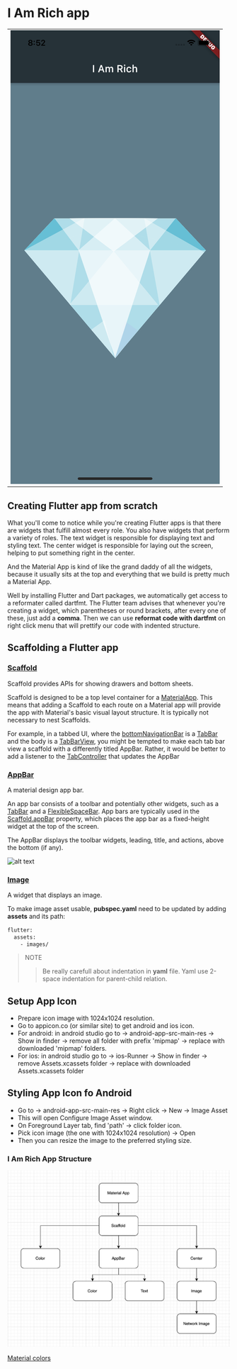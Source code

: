 # I Am Rich app

|                        |
|:----------------------:|
| ![](images/img_1.png)  |

## Creating Flutter app from scratch

What you'll come to notice while you're creating Flutter apps is that there are widgets that fulfill almost every role. 
You also have widgets that perform a variety of roles.
The text widget is responsible for displaying text and styling text.
The center widget is responsible for laying out the screen, helping to put something right in the center.

And the Material App is kind of like the grand daddy of all the widgets, because it usually sits at the
top and everything that we build is pretty much a Material App.

Well by installing Flutter and Dart packages, we automatically get access to a reformater called dartfmt.
The Flutter team advises that whenever you're creating a widget, which parentheses or round brackets, after every one of these, just add a
**comma**. 
Then we can use **reformat code with dartfmt** on right click menu that will prettify our code with indented structure.

## Scaffolding a Flutter app

### [Scaffold](https://api.flutter.dev/flutter/material/Scaffold-class.html)

Scaffold provides APIs for showing drawers and bottom sheets.

Scaffold is designed to be a top level container for a [MaterialApp](https://api.flutter.dev/flutter/material/MaterialApp-class.html). 
This means that adding a Scaffold to each route on a Material app will provide the app with Material's basic visual layout structure. 
It is typically not necessary to nest Scaffolds. 

For example, in a tabbed UI, where the [bottomNavigationBar](https://api.flutter.dev/flutter/material/BottomNavigationBar-class.html) is a [TabBar](https://api.flutter.dev/flutter/material/TabBar-class.html) and the body is a [TabBarView](https://api.flutter.dev/flutter/material/TabBarView-class.html), you might be tempted to make each tab bar view a scaffold with a differently titled AppBar. 
Rather, it would be better to add a listener to the [TabController](https://api.flutter.dev/flutter/material/TabController-class.html) that updates the AppBar

### [AppBar](https://api.flutter.dev/flutter/material/AppBar-class.html)

A material design app bar.

An app bar consists of a toolbar and potentially other widgets, such as a [TabBar](https://api.flutter.dev/flutter/material/TabBar-class.html) and a [FlexibleSpaceBar](https://api.flutter.dev/flutter/material/FlexibleSpaceBar-class.html). 
App bars are typically used in the [Scaffold.appBar](https://api.flutter.dev/flutter/material/Scaffold/appBar.html) property, which places the app bar as a fixed-height widget at the top of the screen.

The AppBar displays the toolbar widgets, leading, title, and actions, above the bottom (if any).

![alt text](https://flutter.github.io/assets-for-api-docs/assets/material/app_bar.png)

### [Image](https://api.flutter.dev/flutter/widgets/Image-class.html)

A widget that displays an image.

To make image asset usable, **pubspec.yaml** need to be updated by adding **assets** and its path:

~~~
flutter:
  assets:
    - images/
~~~

>NOTE
>>Be really carefull about indentation in **yaml** file. Yaml use  2-space indentation for parent-child relation.

## Setup App Icon

* Prepare icon image with 1024x1024 resolution.
* Go to appicon.co (or similar site) to get android and ios icon.
* For android: in android studio go to -> android-app-src-main-res -> Show in finder -> remove all folder with prefix 'mipmap' -> replace with downloaded 'mipmap' folders.
* For ios: in android studio go to -> ios-Runner -> Show in finder -> remove Assets.xcassets folder -> replace with downloaded Assets.xcassets folder

## Styling App Icon fo Android

* Go to -> android-app-src-main-res -> Right click -> New -> Image Asset
* This will open Configure Image Asset window.
* On Foreground Layer tab, find 'path' -> click folder icon.
* Pick icon image (the one with 1024x1024 resolution) -> Open
* Then you can resize the image to the preferred styling size.

### I Am Rich App Structure

![alt text](images/App%20Structure.png)

[Material colors](https://material.io/design/color/the-color-system.html#tools-for-picking-colors)